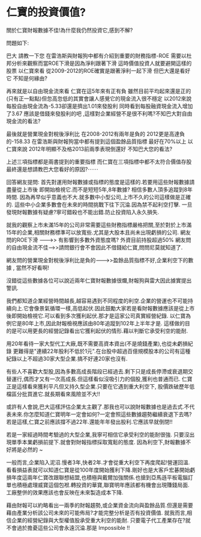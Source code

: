 # 仁寶的投資價值?


關於仁寶財報數據不佳!為什麼我仍然投資它,感到不解?

問題如下:

巴大 請教一下您 在雷浩斯與財報狗中都有介紹到重要的財務指標-ROE 需要以杜邦分析來觀察而當ROE下滑是因為淨利跟著下滑 這時價值投資人就要避開這樣的股票
以仁寶來看 從2009-2012的ROE確實是跟著淨利一起下滑 但巴大還是看好它 不知是何緣由?

再來就是以自由現金流來看 仁寶在這5年來有正有負 雖然目前平均起來還是正的(只有正一點點)但忽高忽低的其實會讓人感覺它的現金流入很不穩定 以2012來說 每股自由現金流為-5.33卻還是擠出1.01來發股利 同時看到每股融資現金流入增加了3.67 應該是借錢來發股利的吧 ,這樣對企業經營不是很不利嗎?不知巴大對自由現金流的看法?

最後就是營業現金對稅後淨利比 在2008-2012有兩年是負的 2012更是高達負的-158.33
在雷浩斯與財報狗當中都有提到這個盈餘品質指標 最好在70%以上 以仁寶來說 2012年明顯不及格2013前兩季表現倒還好 不知巴大您的看法?

上述三項指標都是兩書提到的重要指標 而仁寶在三項指標中都不太符合價值存股
最終還是想請教巴大您看好的原因?⋯⋯


回答網友提問:
首先對運用財報數據或指標的態度是這樣的.若要用這些財報數據請盡量從上市後
即開始檢視它.而不是短短5年,8年數據? 相信多數人頂多追蹤到8年時間.
因為再早似乎意義也不大.就多數中小型公司,上市不久的公司這樣做是正確的.
這些中小企業多數會在未來的時間挑戰下往下沉淪.因為禁不起利空打擊.
一旦發現財報數據有疑慮?寧可錯殺也不能出錯.防止投資陷入永久損失.

就我的觀察上市未滿15年的公司非常需要這些財務指標嚴格把關,至於對於上市滿15年的企業,相關財務標準可以放寬些.尤其是大股本且尚未出現虧損的公司.
網友問的ROE下滑 ———>> 有影響到多數外資態度嗎? 外資目前持股超過50%
網友問的自由現金流不佳——>>請問銀行會不會因此不借錢給仁寶,問問尼莫就知道了.

網友問的營業現金對稅後淨利比是負的——->>盈餘品質指標不好,企業利空下的數據 , 當然不好看啊!

沒錯從這些數據各位可以說近兩年仁寶財報數據很爛,財報狗與雷大因此據實提出警訊.

我們都知道企業經營時間越長,越容易遇到不同程度的利空.企業的營運也不可能持續向上.它會像景氣循環一樣,高低起伏.因此鼓勵大家若是看財報數據應該是從上市後即開始檢視它.可以看到多次獲利起伏.那才是這家公司真實經營紀錄.
以仁寶為例它是80年上市,因此財報檢視應該由80年追蹤到102年上半年才是.
這樣做的目的是可以用更長的經營記錄看出它獲利起伏的情形.藉以判斷它承受利空的能耐.

用20年看待一家大型代工大廠,既不需要高資本資出(不是燒錢產業),也從未虧損紀錄
更難得是"連續22年股利不低於1元".在台股中超過百億規模股本的公司有這種紀錄以上不超過30家大型企業.搞不好連20家也沒有.

有些人不喜歡大型股,因為多數高成長階段已經過去.剩下只是成長停滯或衰退期交替運行,偶而才又有一次高成長.但這樣看似沒吸引力的個股,獲利也普通而已.
仁寶正是這樣看來獲利平凡但又持久型企業.只要在它遇到重大利空下,
股價跌破歷年低檔區分批買進它.就長期看來風險並不大!!

或許有人會說,巴大這樣評估企業太主觀了.那我也可以說財報數據也是過去式.不代表未來.你怎麼知道仁寶明年一定會如何?一定會照這些數據趨勢繼續衰退下去嗎?
若是這樣,仁寶之前應該撐不過22年.還能年年發出股利.它應該早就倒閉!!

若是一家經過時間考驗過的大型企業,我寧可相信它承受利空的能耐很強.
只要沒出現單季本業虧損前提下.就會對財報指標採取寬鬆的態度.
因為利空下,財報數據不好將是必然的 ~

一般而言,企業陷入泥沼.慢者3年,快者2年.才會從重大利空下再度爬起!營運回溫.
看看損益表就可以知道仁寶是從100年度開始獲利下降.剛好也是大客戶宏碁開始虧損年度這兩年仁寶改跟聯想結盟,也積極與戴爾加強關係.也搶到亞馬遜平板電腦訂單也積極處理威寶這個包袱.轉投資的華寶,聯寶明年應該都有機會出現賺錢局面.
工廠整併的效果應該也會反映在未來製造成本下降.

藉由財報可以約略看出一兩季的財報趨勢,或企業資金流向與盈餘品質.但還是需要藉由產業分析該公司未來的可能佈局?才能完整分析是否有投資價值.
就我而言,相信企業的經營紀錄與大型權值股承受重大利空的能耐.
只要電子代工產業存在?就不會過於擔憂這些公司會永遠沉淪.那是 Impossible !!